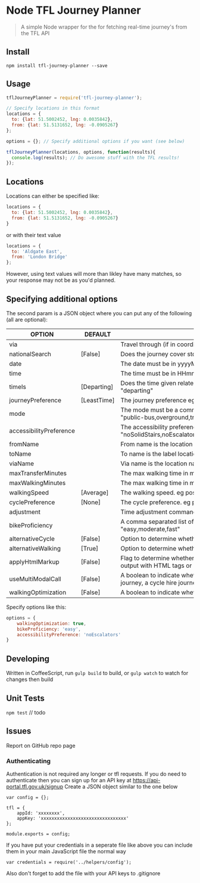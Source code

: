 # Node TFL Journey Planner
> A simple Node wrapper for the for fetching real-time journey's from the TFL API

## Install
```
npm install tfl-journey-planner --save
```

## Usage
```javascript
tflJourneyPlanner = require('tfl-journey-planner');

// Specify locations in this format
locations = {
  to: {lat: 51.5002452, lng: 0.0035842},
  from: {lat: 51.5131652, lng: -0.0905267}
};

options = {}; // Specify additional options if you want (see below)

tflJourneyPlanner(locations, options, function(results){
  console.log(results); // Do awesome stuff with the TFL results!
});
```

## Locations
Locations can either be specified like:
```javascript
locations = {
  to: {lat: 51.5002452, lng: 0.0035842},
  from: {lat: 51.5131652, lng: -0.0905267}
}
```

or with their text value
```javascript
locations = {
  to: 'Aldgate East',
  from: 'London Bridge'
};
```
However, using text values will more than likley have many matches, so your response may not be as you'd planned.

## Specifying additional options
The second param is a JSON object where you can put any of the following (all are optional):


| OPTION                  | DEFAULT     | EXPLINATION                                                                                                                                                               |
|-------------------------|-------------|---------------------------------------------------------------------------------------------------------------------------------------------------------------------------|
| via                     |             | Travel through (if in coordinate format then must be "longitude,latitude")                                                                                      |
| nationalSearch          | [False]     | Does the journey cover stops outside London? eg. "nationalSearch=true"                                                                                          |
| date                    |             | The date must be in yyyyMMdd format                                                                                                                             |
| time                    |             | The time must be in HHmm format                                                                                                                                 |
| timeIs                  | [Departing] | Does the time given relate to arrival or leaving time? Possible options: "departing" | "arriving"                                                               |
| journeyPreference       | [LeastTime] | The journey preference eg possible options: "leastinterchange" | "leasttime" | "leastwalking"                                                                   |
| mode                    |             | The mode must be a comma separated list of modes. eg possible options: "public-bus,overground,train,tube,coach,dlr,cablecar,tram,river,walking,cycle"           |
| accessibilityPreference |             | The accessibility preference must be a comma separated list eg. "noSolidStairs,noEscalators,noElevators,stepFreeToVehicle,stepFreeToPlatform"                   |
| fromName                |             | From name is the location name associated with a from coordinate                                                                                                |
| toName                  |             | To name is the label location associated with a to coordinate                                                                                                   |
| viaName                 |             | Via name is the location name associated with a via coordinate.                                                                                                 |
| maxTransferMinutes      |             | The max walking time in minutes for transfer eg. "120"                                                                                                          |
| maxWalkingMinutes       |             | The max walking time in minutes for journeys eg. "120"                                                                                                          |
| walkingSpeed            | [Average]   | The walking speed. eg possible options: "slow" | "average" | "fast".                                                                                            |
| cyclePreference         | [None]      | The cycle preference. eg possible options: "allTheWay" | "leaveAtStation" | "takeOnTransport" | "cycleHire"                                                     |
| adjustment              |             | Time adjustment command. eg possible options: "TripFirst" | "TripLast"                                                                                          |
| bikeProficiency         |             | A comma separated list of cycling proficiency levels. eg possible options: "easy,moderate,fast"                                                                 |
| alternativeCycle        | [False]     | Option to determine whether to return alternative cycling journey                                                                                               |
| alternativeWalking      | [True]      | Option to determine whether to return alternative walking journey                                                                                               |
| applyHtmlMarkup         | [False]     | Flag to determine whether certain text (e.g. walking instructions) should be output with HTML tags or not.                                                      |
| useMultiModalCall       | [False]     | A boolean to indicate whether or not to return 3 public transport journeys, a bus journey, a cycle hire journey, a personal cycle journey and a walking journey |
| walkingOptimization     | [False]     | A boolean to indicate whether to optimize journeys using walking                                                                                                |

Specify options like this:
```javascript
options = {
    walkingOptimization: true,
    bikeProficiency: 'easy',
    accessibilityPreference: 'noEscalators'
}
```

## Developing
Written in CoffeeScript, run `gulp build` to build, or `gulp watch` to watch for changes then build

## Unit Tests
`npm test`
// todo

## Issues
Report on GitHub repo page





### Authenticating
Authentication is not required any longer or tfl requests.
If you do need to authenticate then you can sign up for an API key at https://api-portal.tfl.gov.uk/signup
Create a JSON object similar to the one below

    var config = {};

    tfl = {
        appId: 'xxxxxxxx',
        appKey: 'xxxxxxxxxxxxxxxxxxxxxxxxxxxxxxxx'
    };

    module.exports = config;


If you have put your credentials in a seperate file like above you can include them in your main JavaScript file the normal way
```
var credentials = require('../helpers/config');
```

Also don't forget to add the file with your API keys to .gitignore

[TFL]:https://api-portal.tfl.gov.uk/signup
[@lissy_sykes]:http://twitter.com/lissy_sykes

